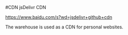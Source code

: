#CDN
jsDelivr CDN

https://www.baidu.com/s?wd=jsdelivr+github+cdn

The warehouse is used as a CDN for personal websites.